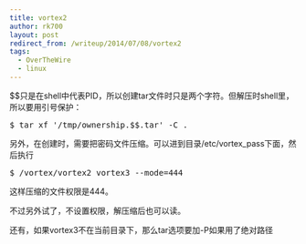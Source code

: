 ```yaml
---
title: vortex2
author: rk700
layout: post
redirect_from: /writeup/2014/07/08/vortex2
tags:
  - OverTheWire
  - linux
---
```

$$只是在shell中代表PID，所以创建tar文件时只是两个字符。但解压时shell里，所以要用引号保护：

<pre class="lang:sh decode:true " >$ tar xf '/tmp/ownership.$$.tar' -C .</pre>

另外，在创建时，需要把密码文件压缩。可以进到目录/etc/vortex_pass下面，然后执行

<pre class="lang:sh decode:true " >$ /vortex/vortex2 vortex3 --mode=444</pre>

这样压缩的文件权限是444。

不过另外试了，不设置权限，解压缩后也可以读。

还有，如果vortex3不在当前目录下，那么tar选项要加-P如果用了绝对路径
